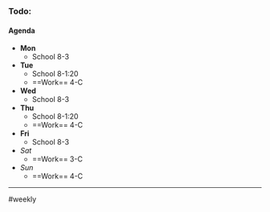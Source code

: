 ### Todo:


#### Agenda
- **Mon**
	- School 8-3
- **Tue**
	- School 8-1:20
	- ==Work== 4-C
- **Wed**
	- School 8-3
- **Thu**
	- School 8-1:20
	- ==Work== 4-C
- **Fri**
	- School 8-3
- *Sat*
	- ==Work== 3-C
- *Sun*
	- ==Work== 4-C
---
#weekly
